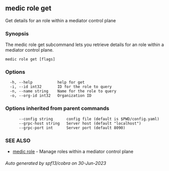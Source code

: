 ## medic role get

Get details for an role within a mediator control plane

### Synopsis

The medic role get subcommand lets you retrieve details for an role within a
mediator control plane.

```
medic role get [flags]
```

### Options

```
  -h, --help           help for get
  -i, --id int32       ID for the role to query
  -n, --name string    Name for the role to query
  -o, --org-id int32   Organization ID
```

### Options inherited from parent commands

```
      --config string      config file (default is $PWD/config.yaml)
      --grpc-host string   Server host (default "localhost")
      --grpc-port int      Server port (default 8090)
```

### SEE ALSO

* [medic role](medic_role.md)	 - Manage roles within a mediator control plane

###### Auto generated by spf13/cobra on 30-Jun-2023
